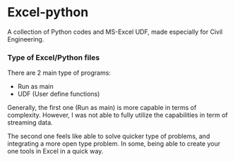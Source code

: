# Excel-python
A collection of Python codes and MS-Excel UDF, made especially for Civil Engineering.


### Type of Excel/Python files

There are 2 main type of programs:
- Run as main
- UDF (User define functions)

Generally, the first one (Run as main) is more capable in terms of complexity. However, I was not able to fully utilize the capabilities in term of streaming data.

The second one feels like able to solve quicker type of problems, and integrating a more open type problem. In some, being able to create your one tools in Excel in a quick way.
